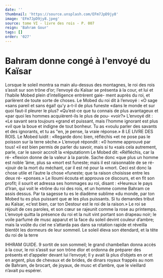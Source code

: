 ```yaml
---
date: ''
thumbnail: 'https://source.unsplash.com/EFm7JpD9jy8'
image: 'EFm7JpD9jy8.jpeg'
source: tome VI - livre des rois - P. 007
reign: 'Bahram Gour'
tags: []
order: '027'
---
```


# Bahram donne congé à l'envoyé du Kaïsar

Lorsque le soleil montra sa main alu-dessus des montagnes, le roi des rois s’assit sur son trône d’or;
l’envoyé du Kaïsar se présenta à la cour, et lui et
l’habile Mobed plein d’intelligence entrèrent gaie-
ment auprès du roi, et parlèrent de toute sorte de choses. Le Mobed du roi dit à l’envoyé : «O sage
«sans pareil et sans égal! qu’y a-t-il de plus funeste «dans le monde et sur quoi faut-il pleurer le plus? «Qu’est-ce que tu connais de plus avantageux et «par quoi les hommes acquièrent-ils le plus de pou- «voir?» L’envoyé dit : «Le savant sera toujours
«grand et puissant, mais l’homme ignorant est plus «vil que la boue et indigne de tout bonheur. Tu as «voulu parler des savants et des ignorants, et tu as "en, je pense, la vraie réponse.»
8 LE LIVRE DES ROIS.
Le Mobed luidit : «Regarde donc bien, réfléchis
«et ne pose pas le poisson sur la terre sèche.» L’envoyé répondit : «0 homme approuvé par tous!
«il est bien permis de parler du savoir, mais si tu «sais cela autrement, parle, car le savoir accroît la «réputationm Le Mobed dit: «Réfléchis, car la ré-
«flexion donne de la valeur à la parole. Sache donc «que plus un homme est noble ’âme, plus sa «mort est funeste; mais il est raisonnable de se ré- «jouir de la mort du méchant, car il est né pour la «mort. Ceci est donc la chose utile et l’autre la chose «funeste; que ta raison choisisse entre les deux ré- «ponses.» Le Iloumi écouta et approuva ce discours,
et en fit son profit; il sourit et adressa ses hommages au roi, disant : «Heureux le pays d’Iran, qui voit le «trône du roi des rois, et un homme comme Bahram
ce assis dessus. Par ta sagesse tu es le diadème sublime «du monde, par ton Mobed tu es plus puissant que æ les plus puissants. Si tu demandes tribut au Kaïsar, «c’est bien, car ton Destour est le roi de la raison.»
Le roi se réjouit de ces paroles, et son cœur se rajeunit comme la rose au printemps. L’envoyé quitta la présence du roi et la nuit vint portant son drapeau noir; le voile parfumé de musc apparut et la face du soleil devint couleur d’ambre; mais la voûte du ciel ne s’attarda pas dans sa rotation rapide
et réveilla bientôt les dormeurs de leur sommeil. Le soleil éleva son étendard, et la tête du roi de la terre

lHHRAM GUIDE. 9 sortit de son sommeil; le grand chambellan donna
accès à la cour, le roi s’assit sur son trône dlor et ordonna de préparer des présents et d’appeler devant lui l’envoyé; Il y avait là plus d’objets en or et en
argent, plus de chevaux et de brides, de dinars royaux frappés au nom de Bahram, de brocart, de joyaux, de musc et d’ambre, que le vieillard n’avait
pu espérer.
